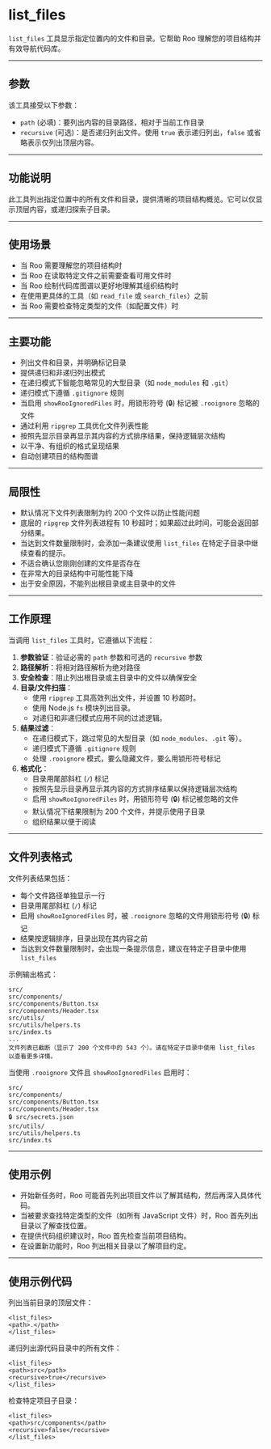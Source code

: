 # list_files

`list_files` 工具显示指定位置内的文件和目录。它帮助 Roo 理解您的项目结构并有效导航代码库。

---

## 参数

该工具接受以下参数：

- `path` (必填)：要列出内容的目录路径，相对于当前工作目录
- `recursive` (可选)：是否递归列出文件。使用 `true` 表示递归列出，`false` 或省略表示仅列出顶层内容。

---

## 功能说明

此工具列出指定位置中的所有文件和目录，提供清晰的项目结构概览。它可以仅显示顶层内容，或递归探索子目录。

---

## 使用场景

- 当 Roo 需要理解您的项目结构时
- 当 Roo 在读取特定文件之前需要查看可用文件时
- 当 Roo 绘制代码库图谱以更好地理解其组织结构时
- 在使用更具体的工具（如 `read_file` 或 `search_files`）之前
- 当 Roo 需要检查特定类型的文件（如配置文件）时

---

## 主要功能

- 列出文件和目录，并明确标记目录
- 提供递归和非递归列出模式
- 在递归模式下智能忽略常见的大型目录（如 `node_modules` 和 `.git`）
- 递归模式下遵循 `.gitignore` 规则
- 当启用 `showRooIgnoredFiles` 时，用锁形符号 (🔒) 标记被 `.rooignore` 忽略的文件
- 通过利用 `ripgrep` 工具优化文件列表性能
- 按照先显示目录再显示其内容的方式排序结果，保持逻辑层次结构
- 以干净、有组织的格式呈现结果
- 自动创建项目的结构图谱

---

## 局限性

- 默认情况下文件列表限制为约 200 个文件以防止性能问题
- 底层的 `ripgrep` 文件列表进程有 10 秒超时；如果超过此时间，可能会返回部分结果。
- 当达到文件数量限制时，会添加一条建议使用 `list_files` 在特定子目录中继续查看的提示。
- 不适合确认您刚刚创建的文件是否存在
- 在非常大的目录结构中可能性能下降
- 出于安全原因，不能列出根目录或主目录中的文件

---

## 工作原理

当调用 `list_files` 工具时，它遵循以下流程：

1. **参数验证**：验证必需的 `path` 参数和可选的 `recursive` 参数
2. **路径解析**：将相对路径解析为绝对路径
3. **安全检查**：阻止列出根目录或主目录中的文件以确保安全
4. **目录/文件扫描**：
   - 使用 `ripgrep` 工具高效列出文件，并设置 10 秒超时。
   - 使用 Node.js `fs` 模块列出目录。
   - 对递归和非递归模式应用不同的过滤逻辑。
5. **结果过滤**：
   - 在递归模式下，跳过常见的大型目录（如 `node_modules`、`.git` 等）。
   - 递归模式下遵循 `.gitignore` 规则
   - 处理 `.rooignore` 模式，要么隐藏文件，要么用锁形符号标记
6. **格式化**：
   - 目录用尾部斜杠 (`/`) 标记
   - 按照先显示目录再显示其内容的方式排序结果以保持逻辑层次结构
   - 启用 `showRooIgnoredFiles` 时，用锁形符号 (🔒) 标记被忽略的文件
   - 默认情况下结果限制为 200 个文件，并提示使用子目录
   - 组织结果以便于阅读

---

## 文件列表格式

文件列表结果包括：

- 每个文件路径单独显示一行
- 目录用尾部斜杠 (`/`) 标记
- 启用 `showRooIgnoredFiles` 时，被 `.rooignore` 忽略的文件用锁形符号 (🔒) 标记
- 结果按逻辑排序，目录出现在其内容之前
- 当达到文件数量限制时，会出现一条提示信息，建议在特定子目录中使用 `list_files`

示例输出格式：
```
src/
src/components/
src/components/Button.tsx
src/components/Header.tsx
src/utils/
src/utils/helpers.ts
src/index.ts
...
文件列表已截断（显示了 200 个文件中的 543 个）。请在特定子目录中使用 list_files 以查看更多详情。
```

当使用 `.rooignore` 文件且 `showRooIgnoredFiles` 启用时：
```
src/
src/components/
src/components/Button.tsx
src/components/Header.tsx
🔒 src/secrets.json
src/utils/
src/utils/helpers.ts
src/index.ts
```

---

## 使用示例

- 开始新任务时，Roo 可能首先列出项目文件以了解其结构，然后再深入具体代码。
- 当被要求查找特定类型的文件（如所有 JavaScript 文件）时，Roo 首先列出目录以了解查找位置。
- 在提供代码组织建议时，Roo 首先检查当前项目结构。
- 在设置新功能时，Roo 列出相关目录以了解项目约定。

---

## 使用示例代码

列出当前目录的顶层文件：
```
<list_files>
<path>.</path>
</list_files>
```

递归列出源代码目录中的所有文件：
```
<list_files>
<path>src</path>
<recursive>true</recursive>
</list_files>
```

检查特定项目子目录：
```
<list_files>
<path>src/components</path>
<recursive>false</recursive>
</list_files>